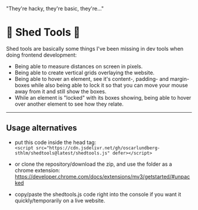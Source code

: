 "They're hacky, they're basic, they're..."
# 🔩 Shed Tools 🔧 

Shed tools are basically some things I've been missing in dev tools when doing frontend development:

- Being able to measure distances on screen in pixels.  
- Being able to create vertical grids overlaying the website.  
- Being able to hover an element, see it's content-, padding- and margin-boxes while also being able to lock it so that you can move your mouse away from it and still show the boxes.  
- While an element is "locked" with its boxes showing, being able to hover over another element to see how they relate.  

---
## Usage alternatives

- put this code inside the head tag:  
`<script src="https://cdn.jsdelivr.net/gh/oscarlundberg-sthlm/shedtools@latest/shedtools.js" defer></script>`

- or clone the repository/download the zip, and use the folder as a chrome extension: https://developer.chrome.com/docs/extensions/mv3/getstarted/#unpacked

- copy/paste the shedtools.js code right into the console if you want it quickly/temporarily on a live website.
